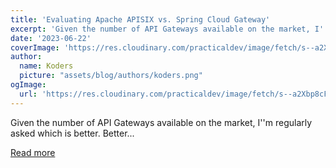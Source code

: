```yaml
---
title: 'Evaluating Apache APISIX vs. Spring Cloud Gateway'
excerpt: 'Given the number of API Gateways available on the market, I''m regularly asked which is better. Better...'
date: '2023-06-22'
coverImage: 'https://res.cloudinary.com/practicaldev/image/fetch/s--a2Xbp8cF--/c_imagga_scale,f_auto,fl_progressive,h_420,q_auto,w_1000/https://dev-to-uploads.s3.amazonaws.com/uploads/articles/cwtyzdq38tm5a62p0i3p.jpg'
author:
  name: Koders
  picture: "assets/blog/authors/koders.png"
ogImage:
  url: 'https://res.cloudinary.com/practicaldev/image/fetch/s--a2Xbp8cF--/c_imagga_scale,f_auto,fl_progressive,h_420,q_auto,w_1000/https://dev-to-uploads.s3.amazonaws.com/uploads/articles/cwtyzdq38tm5a62p0i3p.jpg'
---
```


Given the number of API Gateways available on the market, I''m regularly asked which is better. Better...

[Read more](https://dev.to/apisix/evaluating-apache-apisix-vs-spring-cloud-gateway-2ca7)
